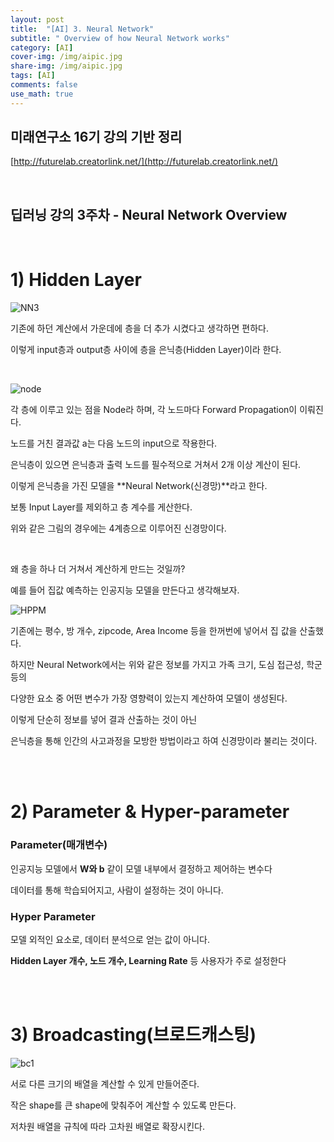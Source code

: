 ```yaml
---
layout: post
title:  "[AI] 3. Neural Network"
subtitle: " Overview of how Neural Network works"
category: [AI]
cover-img: /img/aipic.jpg
share-img: /img/aipic.jpg
tags: [AI]
comments: false
use_math: true
---
```


## 미래연구소 16기 강의 기반 정리

[http://futurelab.creatorlink.net/](http://futurelab.creatorlink.net/)

<br />

## 딥러닝 강의 3주차 - Neural Network Overview

<br />

# 1) Hidden Layer

![NN3](https://user-images.githubusercontent.com/86182583/127248634-c0e3c90c-5281-431b-92b2-532d9263dd3b.PNG)

기존에 하던 계산에서 가운데에 층을 더 추가 시켰다고 생각하면 편하다.

이렇게 input층과 output층 사이에 층을 은닉층(Hidden Layer)이라 한다.

<br />

![node](https://user-images.githubusercontent.com/86182583/127248325-153f8a1c-7267-4d08-bdb1-0ddee051d070.PNG)

각 층에 이루고 있는 점을 Node라 하며, 각 노드마다 Forward Propagation이 이뤄진다.

노드를 거친 결과값 a는 다음 노드의 input으로 작용한다.

은닉층이 있으면 은닉층과 출력 노드를 필수적으로 거쳐서 2개 이상 계산이 된다.

이렇게 은닉층을 가진 모델을 **Neural Network(신경망)**라고 한다.

보통 Input Layer를 제외하고 층 계수를 게산한다.

위와 같은 그림의 경우에는 4계층으로 이루어진 신경망이다.

<br />

왜 층을 하나 더 거쳐서 계산하게 만드는 것일까?

예를 들어 집값 예측하는 인공지능 모델을 만든다고 생각해보자.

![HPPM](https://user-images.githubusercontent.com/86182583/127250743-c5a646f1-1318-4f53-b913-ce638447e898.PNG)

기존에는 평수, 방 개수, zipcode, Area Income 등을 한꺼번에 넣어서 집 값을 산출했다.

하지만 Neural Network에서는 위와 같은 정보를 가지고 가족 크기, 도심 접근성, 학군 등의

다양한 요소 중 어떤 변수가 가장 영향력이 있는지 계산하여 모델이 생성된다.

이렇게 단순히 정보를 넣어 결과 산출하는 것이 아닌

은닉층을 통해 인간의 사고과정을 모방한 방법이라고 하여 신경망이라 불리는 것이다.  

<br />
<br />

# 2) Parameter & Hyper-parameter

### Parameter(매개변수)

인공지능 모델에서 **W와 b** 같이 모델 내부에서 결정하고 제어하는 변수다

데이터를 통해 학습되어지고, 사람이 설정하는 것이 아니다.


### Hyper Parameter

모델 외적인 요소로, 데이터 분석으로 얻는 값이 아니다.

**Hidden Layer 개수, 노드 개수, Learning Rate** 등 사용자가 주로 설정한다

<br />
<br />

# 3) Broadcasting(브로드캐스팅)

![bc1](https://user-images.githubusercontent.com/86182583/127253537-b57b071d-a6f8-4e87-9361-05861c245c93.png)

서로 다른 크기의 배열을 계산할 수 있게 만들어준다.

작은 shape를 큰 shape에 맞춰주어 계산할 수 있도록 만든다.

저차원 배열을 규칙에 따라 고차원 배열로 확장시킨다.

<br />

